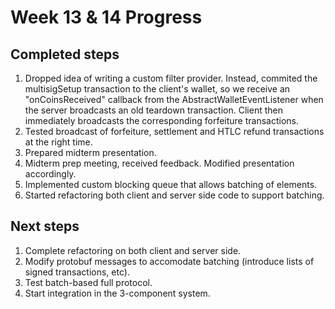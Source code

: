 # Week 13 & 14 Progress

## Completed steps
1. Dropped idea of writing a custom filter provider. Instead, commited the multisigSetup transaction to the client's wallet, so we receive an "onCoinsReceived" callback from
the AbstractWalletEventListener when the server broadcasts an old teardown transaction. Client then immediately broadcasts the corresponding forfeiture transactions.
2. Tested broadcast of forfeiture, settlement and HTLC refund transactions at the right time.
3. Prepared midterm presentation.
4. Midterm prep meeting, received feedback. Modified presentation accordingly.
5. Implemented custom blocking queue that allows batching of elements.
6. Started refactoring both client and server side code to support batching.

## Next steps
1. Complete refactoring on both client and server side.
2. Modify protobuf messages to accomodate batching (introduce lists of signed transactions, etc).
3. Test batch-based full protocol.
4. Start integration in the 3-component system.